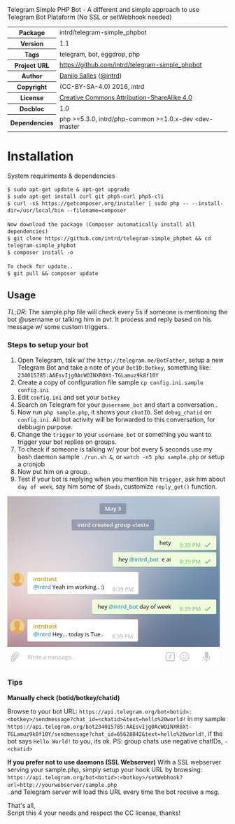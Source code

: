 <span id="docbloc">
    Telegram Simple PHP Bot - A different and simple approach to use Telegram Bot Plataform (No SSL or setWebhook needed)
    <table>
        <tr>
            <th>Package</th>
            <td>intrd/telegram-simple_phpbot</td>
        </tr>
        <tr>
            <th>Version</th>
            <td>1.1</td>
        </tr>
        <tr>
            <th>Tags</th>
            <td>telegram, bot, eggdrop, php </td>
        </tr>
        <tr>
            <th>Project URL</th>
            <td><a href="https://github.com/intrd/telegram-simple_phpbot">https://github.com/intrd/telegram-simple_phpbot</a></td>
         <tr/>
        <tr>
           <th>Author</th>
           <td><a href="http://dann.com.br/">Danilo Salles</a> (<a href="http://twitter.com/intrd">@intrd</a>)</td>
        </tr>
        <tr>
            <th>Copyright</th>
            <td>(CC-BY-SA-4.0) 2016, intrd</td>
        </tr>
        <tr>
            <th>License</th>
            <td><a href="http://creativecommons.org/licenses/by-sa/4.0">Creative Commons Attribution-ShareAlike 4.0</a></td>
        </tr>
        <tr>
            <th>Docbloc</th>
            <td>1.0</td>
        </tr>
        <tr>
            <th>Dependencies</th>
            <td>php >=5.3.0, intrd/php-common >=1.0.x-dev &lt;dev-master</td>
        </tr>
    </table>
</span>

Installation
============

System requiriments & dependencies

```
$ sudo apt-get update & apt-get upgrade
$ sudo apt-get install curl git php5-curl php5-cli
$ curl -sS https://getcomposer.org/installer | sudo php -- --install-dir=/usr/local/bin --filename=composer

Now download the package (Composer automatically install all dependencies)
$ git clone https://github.com/intrd/telegram-simple_phpbot && cd telegram-simple_phpbot
$ composer install -o

To check for update..
$ git pull && composer update
```
## Usage

*TL;DR*: The sample.php file will check every 5s if someone is mentioning the bot @username or talking him in pvt. It process and reply based on his message w/ some custom triggers.

### Steps to setup your bot
1. Open Telegram, talk w/ the `http://telegram.me/BotFather`, setup a new Telegram Bot and take a note of your `BotID:Botkey`, something like: `234015785:AAEsvIjg0AcWOINXR0Xt-TGLamuz9k8f10Y`
2. Create a copy of configuration file sample `cp config.ini.sample config.ini` 
3. Edit `config.ini` and set your `botkey`
4. Search on Telegram for your `@username_bot` and start a conversation.. 
5. Now run `php sample.php`, it shows your `chatID`. Set `debug_chatid` on `config.ini`. All bot activity will be forwarded to this conversation, for debbugin purpose.
6. Change the `trigger` to your `username_bot` or something you want to trigger your bot replies on groups.  
7. To check if someone is talking w/ your bot every 5 seconds use my bash daemon sample `./run.sh &`, or `watch -n5 php sample.php` or setup a cronjob
8. Now put him on a group.. 
9. Test if your bot is replying when you mention his `trigger`, ask him about `day of week`, say him some of `$bads`, customize `reply_get()` function.

![telegram_simple_bot](/imgs/telegram_simple_bot.jpg?raw=true "telegram_simple_bot")

### Tips 
**Manually check (botid/botkey/chatid)**

Browse to your bot URL: `https://api.telegram.org/bot<botid>:<botkey>/sendmessage?chat_id=<chatid>&text=hello%20world!` in my sample `https://api.telegram.org/bot234015785:AAEsvIjg0AcWOINXR0Xt-TGLamuz9k8f10Y/sendmessage?chat_id=65628842&text=hello%20world!`, if the bot says `Hello World!` to you, its ok. PS: group chats use negative chatIDs, `-<chatid>`

**If you prefer not to use daemons (SSL Webserver)**
With a SSL webserver serving your sample.php, simply setup your hook URL by browsing: <br/>
`https://api.telegram.org/bot<botid>:<botkey>/setWebhook?url=http://yourwebserver/sample.php` <br/> 
..and Telegram server will load this URL every time the bot receive a msg.

That's all, <br/>
Script this 4 your needs and respect the CC license, thanks!

